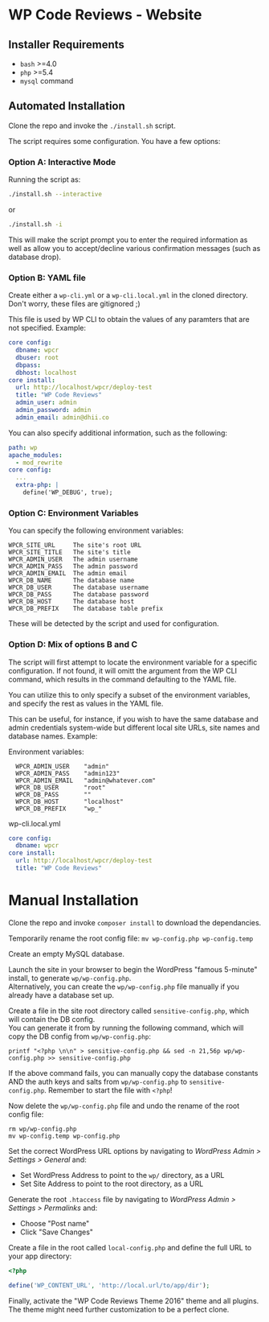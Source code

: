 # WP Code Reviews - Website

## Installer Requirements

* `bash` >=4.0
* `php` >=5.4
* `mysql` command

## Automated Installation

Clone the repo and invoke the `./install.sh` script.

The script requires some configuration. You have a few options:

### Option A: Interactive Mode

Running the script as:

```bash
./install.sh --interactive
```
or
```bash
./install.sh -i
```

This will make the script prompt you to enter the required information as well as allow you to accept/decline various confirmation messages (such as database drop).

### Option B: YAML file

Create either a `wp-cli.yml` or a `wp-cli.local.yml` in the cloned directory. Don't worry, these files are gitignored ;)

This file is used by WP CLI to obtain the values of any paramters that are not specified. Example:

```yaml
core config:
  dbname: wpcr
  dbuser: root
  dbpass:
  dbhost: localhost
core install:
  url: http://localhost/wpcr/deploy-test
  title: "WP Code Reviews"
  admin_user: admin
  admin_password: admin
  admin_email: admin@dhii.co
```

You can also specify additional information, such as the following:

```yaml
path: wp
apache_modules:
  - mod_rewrite
core config:
  ...
  extra-php: |
    define('WP_DEBUG', true);
```

### Option C: Environment Variables

You can specify the following environment variables:

```
WPCR_SITE_URL     The site's root URL
WPCR_SITE_TITLE   The site's title
WPCR_ADMIN_USER   The admin username
WPCR_ADMIN_PASS   The admin password
WPCR_ADMIN_EMAIL  The admin email
WPCR_DB_NAME      The database name
WPCR_DB_USER      The database username
WPCR_DB_PASS      The database password
WPCR_DB_HOST      The database host
WPCR_DB_PREFIX    The database table prefix
```

These will be detected by the script and used for configuration.

### Option D: Mix of options B and C

The script will first attempt to locate the environment variable for a specific configuration. If not found, it will omitt the argument from the WP CLI command, which results in the command defaulting to the YAML file.

You can utilize this to only specify a subset of the environment variables, and specify the rest as values in the YAML file.

This can be useful, for instance, if you wish to have the same database and admin credentials system-wide but different local site URLs, site names and database names. Example:

Environment variables:
```
  WPCR_ADMIN_USER    "admin"
  WPCR_ADMIN_PASS    "admin123"
  WPCR_ADMIN_EMAIL   "admin@whatever.com"
  WPCR_DB_USER       "root"
  WPCR_DB_PASS       ""
  WPCR_DB_HOST       "localhost"
  WPCR_DB_PREFIX     "wp_"
```

wp-cli.local.yml
```yaml
core config:
  dbname: wpcr
core install:
  url: http://localhost/wpcr/deploy-test
  title: "WP Code Reviews"
```

# Manual Installation

Clone the repo and invoke `composer install` to download the dependancies.

Temporarily rename the root config file: `mv wp-config.php wp-config.temp`

Create an empty MySQL database.

Launch the site in your browser to begin the WordPress "famous 5-minute" install, to generate `wp/wp-config.php`.  
Alternatively, you can create the `wp/wp-config.php` file manually if you already have a database set up.

Create a file in the site root directory called `sensitive-config.php`, which will contain the DB config.  
You can generate it from by running the following command, which will copy the DB config from `wp/wp-config.php`:

```
printf "<?php \n\n" > sensitive-config.php && sed -n 21,56p wp/wp-config.php >> sensitive-config.php
```

If the above command fails, you can manually copy the database constants AND the auth keys and salts from `wp/wp-config.php` to `sensitive-config.php`. Remember to start the file with `<?php`!

Now delete the `wp/wp-config.php` file and undo the rename of the root config file:

```
rm wp/wp-config.php
mv wp-config.temp wp-config.php
```

Set the correct WordPress URL options by navigating to *WordPress Admin > Settings > General* and:
* Set WordPress Address to point to the `wp/` directory, as a URL
* Set Site Address to point to the root directory, as a URL

Generate the root `.htaccess` file by navigating to *WordPress Admin > Settings > Permalinks* and:
* Choose "Post name"
* Click "Save Changes"

Create a file in the root called `local-config.php` and define the full URL to your app directory:

```php
<?php

define('WP_CONTENT_URL', 'http://local.url/to/app/dir');
```

Finally, activate the "WP Code Reviews Theme 2016" theme and all plugins. The theme might need further customization to be a perfect clone.
